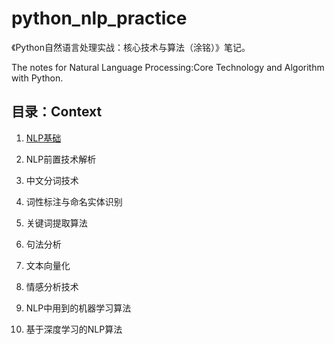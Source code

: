 # python_nlp_practice

《Python自然语言处理实战：核心技术与算法（涂铭）》笔记。

The notes for Natural Language Processing:Core Technology and Algorithm with Python.

## 目录：Context

1. [NLP基础](https://github.com/cunyu1943/python_nlp_practice/blob/master/Chapter_1/%E7%AC%AC1%E7%AB%A0%20NLP%E5%9F%BA%E7%A1%80.md)

2. NLP前置技术解析

3. 中文分词技术

4. 词性标注与命名实体识别

5. 关键词提取算法

6. 句法分析

7. 文本向量化

8. 情感分析技术

9. NLP中用到的机器学习算法

10. 基于深度学习的NLP算法








